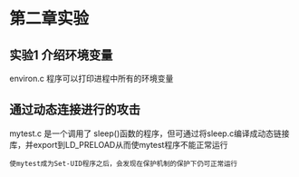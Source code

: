 # 第二章实验

## 实验1 介绍环境变量

environ.c 程序可以打印进程中所有的环境变量


## 通过动态连接进行的攻击

mytest.c 是一个调用了 sleep()函数的程序，但可通过将sleep.c编译成动态链接库，并export到LD_PRELOAD从而使mytest程序不能正常运行


	使mytest成为Set-UID程序之后，会发现在保护机制的保护下仍可正常运行


